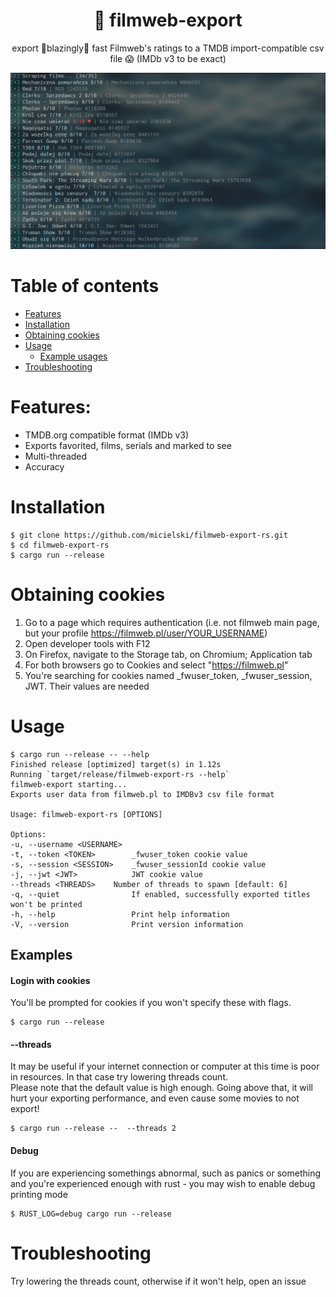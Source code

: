 <div align="center">
  <h1>🎥 filmweb-export</h1>
  <p>export 🚀blazingly🚀 fast Filmweb's ratings to a TMDB import-compatible csv file 😱 (IMDb v3 to be exact)</p>
</div>

![screenshot](screenshots/screen.png)

# Table of contents
- [Features](#features)
- [Installation](#installation)
- [Obtaining cookies](#obtaining-cookies)
- [Usage](#usage)
  - [Example usages](#examples)
- [Troubleshooting](#troubleshooting)

# Features:

- TMDB.org compatible format (IMDb v3)
- Exports favorited, films, serials and marked to see
- Multi-threaded
- Accuracy

# Installation

  ```
  $ git clone https://github.com/micielski/filmweb-export-rs.git  
  $ cd filmweb-export-rs
  $ cargo run --release
  ```
# Obtaining cookies
  
  1. Go to a page which requires authentication (i.e. not filmweb main page, but your profile https://filmweb.pl/user/YOUR_USERNAME)
  2. Open developer tools with F12
  3. On Firefox, navigate to the Storage tab, on Chromium; Application tab
  4. For both browsers go to Cookies and select "https://filmweb.pl"
  5. You're searching for cookies named \_fwuser_token, \_fwuser_session, JWT. Their values are needed

# Usage
 

  ```
$ cargo run --release -- --help
Finished release [optimized] target(s) in 1.12s
Running `target/release/filmweb-export-rs --help`
filmweb-export starting...
Exports user data from filmweb.pl to IMDBv3 csv file format

Usage: filmweb-export-rs [OPTIONS]

Options:
  -u, --username <USERNAME>
  -t, --token <TOKEN>        _fwuser_token cookie value
  -s, --session <SESSION>    _fwuser_sessionId cookie value
  -j, --jwt <JWT>            JWT cookie value
  --threads <THREADS>    Number of threads to spawn [default: 6]
  -q, --quiet                If enabled, successfully exported titles won't be printed
  -h, --help                 Print help information
  -V, --version              Print version information
  ```

## Examples

  #### Login with cookies  
  You'll be prompted for cookies if you won't specify these with flags.

  ```
  $ cargo run --release
  ```
    
  #### --threads <THREADS> 
  It may be useful if your internet connection or computer at this time is poor in resources. In that case try lowering threads count.  
  Please note that the default value is high enough. Going above that, it will hurt your exporting performance, and even cause some movies to not export!
  
  ```
  $ cargo run --release --  --threads 2
  ```
    
  #### Debug  
  If you are experiencing somethings abnormal, such as panics or something and you're experienced enough with rust - you may wish to enable debug printing mode
  
  ```
  $ RUST_LOG=debug cargo run --release
  ```

# Troubleshooting
  
Try lowering the threads count, otherwise if it won't help, open an issue
